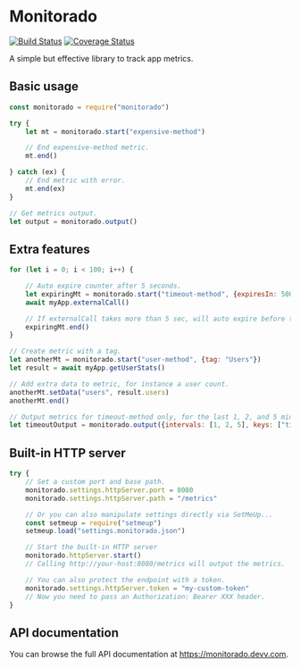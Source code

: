 # Monitorado

[![Build Status](https://img.shields.io/travis/igoramadas/monitorado.svg?style=flat-square)](https://travis-ci.org/igoramadas/monitorado)
[![Coverage Status](https://img.shields.io/coveralls/igoramadas/monitorado.svg?style=flat-square)](https://coveralls.io/github/igoramadas/monitorado?branch=master)

A simple but effective library to track app metrics.

## Basic usage

```javascript
const monitorado = require("monitorado")

try {
    let mt = monitorado.start("expensive-method")

    // End expensive-method metric.
    mt.end()

} catch (ex) {
    // End metric with error.
    mt.end(ex)
}

// Get metrics output.
let output = monitorado.output()
```

## Extra features

```javascript
for (let i = 0; i < 100; i++) {

    // Auto expire counter after 5 seconds.
    let expiringMt = monitorado.start("timeout-method", {expiresIn: 5000})
    await myApp.externalCall()

    // If externalCall takes more than 5 sec, will auto expire before the .end().
    expiringMt.end()
}

// Create metric with a tag.
let anotherMt = monitorado.start("user-method", {tag: "Users"})
let result = await myApp.getUserStats()

// Add extra data to metric, for instance a user count.
anotherMt.setData("users", result.users)
anotherMt.end()

// Output metrics for timeout-method only, for the last 1, 2, and 5 minutes.
let timeoutOutput = monitorado.output({intervals: [1, 2, 5], keys: ["timeout-method"]})
```

## Built-in HTTP server

```javascript
try {
    // Set a custom port and base path.
    monitorado.settings.httpServer.port = 8080
    monitorado.settings.httpServer.path = "/metrics"

    // Or you can also manipulate settings directly via SetMeUp...
    const setmeup = require("setmeup")
    setmeup.load("settings.monitorado.json")

    // Start the built-in HTTP server
    monitorado.httpServer.start()
    // Calling http://your-host:8080/metrics will output the metrics.

    // You can also protect the endpoint with a token.
    monitorado.settings.httpServer.token = "my-custom-token"
    // Now you need to pass an Authorization: Bearer XXX header.
}

```

## API documentation

You can browse the full API documentation at https://monitorado.devv.com.
